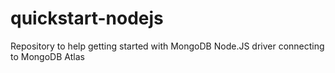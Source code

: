 # quickstart-nodejs
Repository to help getting started with MongoDB Node.JS driver connecting to MongoDB Atlas
